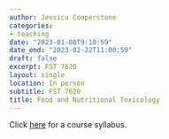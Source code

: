 ```yaml
---
author: Jessica Cooperstone
categories:
- teaching
date: "2023-01-08T9:10:59"
date_end: "2023-02-22T11:00:59"
draft: false
excerpt: FST 7620
layout: single
location: In person
subtitle: FST 7620
title: Food and Nutritional Toxicology
---
```


Click [here](https://github.com/jcooperstone/lab-site/blob/main/content/talk/2021_food-tox/tox-2021-syllabus.pdf) for a course syllabus.
